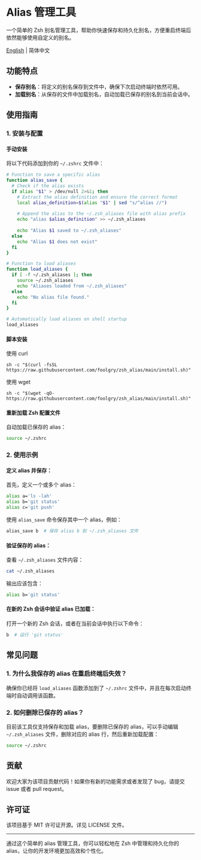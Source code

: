 # Alias 管理工具

一个简单的 Zsh 别名管理工具，帮助你快速保存和持久化别名，方便重启终端后依然能够使用自定义的别名。

[English](https://github.com/foolgry/zsh_alias/blob/main/README.md) | 简体中文

## 功能特点

- **保存别名**：将定义的别名保存到文件中，确保下次启动终端时依然可用。
- **加载别名**：从保存的文件中加载别名，自动加载已保存的别名到当前会话中。

## 使用指南

### 1. 安装与配置

#### 手动安装
将以下代码添加到你的 `~/.zshrc` 文件中：

```zsh
# Function to save a specific alias
function alias_save {
  # Check if the alias exists
  if alias "$1" > /dev/null 2>&1; then
    # Extract the alias definition and ensure the correct format
    local alias_definition=$(alias "$1" | sed "s/^alias //")
    
    # Append the alias to the ~/.zsh_aliases file with alias prefix
    echo "alias $alias_definition" >> ~/.zsh_aliases
    
    echo "Alias $1 saved to ~/.zsh_aliases"
  else
    echo "Alias $1 does not exist"
  fi
}

# Function to load aliases
function load_aliases {
  if [ -f ~/.zsh_aliases ]; then
    source ~/.zsh_aliases
    echo "Aliases loaded from ~/.zsh_aliases"
  else
    echo "No alias file found."
  fi
}

# Automatically load aliases on shell startup
load_aliases
```

#### 脚本安装
使用 curl
```
sh -c "$(curl -fsSL https://raw.githubusercontent.com/foolgry/zsh_alias/main/install.sh)"
```

使用 wget
```
sh -c "$(wget -qO- https://raw.githubusercontent.com/foolgry/zsh_alias/main/install.sh)"

```


#### 重新加载 Zsh 配置文件
自动加载已保存的 alias：

```zsh
source ~/.zshrc
```

### 2. 使用示例

#### 定义 alias 并保存：

首先，定义一个或多个 alias：

```zsh
alias a='ls -lah'
alias b='git status'
alias c='git push'
```

使用 `alias_save` 命令保存其中一个 alias，例如：

```zsh
alias_save b  # 保存 alias b 到 ~/.zsh_aliases 文件
```

#### 验证保存的 alias：

查看 `~/.zsh_aliases` 文件内容：

```sh
cat ~/.zsh_aliases
```

输出应该包含：

```sh
alias b='git status'
```

#### 在新的 Zsh 会话中验证 alias 已加载：

打开一个新的 Zsh 会话，或者在当前会话中执行以下命令：

```zsh
b  # 运行 'git status'
```

## 常见问题

### 1. 为什么我保存的 alias 在重启终端后失效？

确保你已经将 `load_aliases` 函数添加到了 `~/.zshrc` 文件中，并且在每次启动终端时自动调用该函数。

### 2. 如何删除已保存的 alias？

目前该工具仅支持保存和加载 alias，要删除已保存的 alias，可以手动编辑 `~/.zsh_aliases` 文件，删除对应的 alias 行，然后重新加载配置：

```zsh
source ~/.zshrc
```

## 贡献

欢迎大家为该项目贡献代码！如果你有新的功能需求或者发现了 bug，请提交 issue 或者 pull request。

## 许可证

该项目基于 MIT 许可证开源。详见 LICENSE 文件。

---

通过这个简单的 alias 管理工具，你可以轻松地在 Zsh 中管理和持久化你的 alias，让你的开发环境更加高效和个性化。